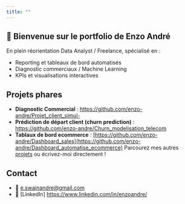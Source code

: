 ```yaml
---
title: ""
---
```


## 👋 Bienvenue sur le portfolio de Enzo André

En plein réorientation Data Analyst / Freelance, spécialisé en :
- Reporting et tableaux de bord automatisés  
- Diagnostic commerciaux / Machine Learning
- KPIs et visualisations interactives  

## Projets phares

- **Diagnostic Commercial** : https://github.com/enzo-andre/Projet_client_simul-
- **Prédiction de départ client (churn prediction)** : https://github.com/enzo-andre/Churn_modelisation_telecom
- **Tablaux de bord ecommerce** : [https://github.com/enzo-andre/Dashboard_sales](https://github.com/enzo-andre/Dashboard_automatise_ecommerce)
Parcourez mes autres [projets](projects.md) ou écrivez-moi directement !

## Contact

- 📧 e.swainandre@gmail.com 
- 🔗 [LinkedIn] https://www.linkedin.com/in/enzoandre/
  
